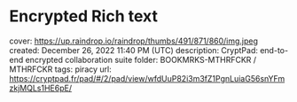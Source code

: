 # Encrypted Rich text

cover: https://up.raindrop.io/raindrop/thumbs/491/871/860/img.jpeg
created: December 26, 2022 11:40 PM (UTC)
description: CryptPad: end-to-end encrypted collaboration suite
folder: BOOKMRKS-MTHRFCKR / MTHRFCKR
tags: piracy
url: https://cryptpad.fr/pad/#/2/pad/view/wfdUuP82i3m3fZ1PgnLuiaG56snYFmzkjMQLs1HE6pE/